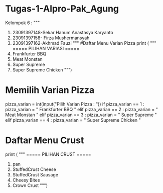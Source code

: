 # Tugas-1-Alpro-Pak_Agung
Kelompok 6 :
""" 
1. 23091397148-Sekar Hanum Anastasya Karyanto
2. 23091397158- Firza Mushermansyah
3. 23091397162-Akhmad Fauzi
"""
#Daftar Menu Varian Pizza
print ( 
    """
===== PILIHAN VARIASI =====
1. Frankfurter BBQ  
2. Meat Monstan
3. Super Supreme 
4. Super Supreme Chicken 
""")

# Memilih Varian Pizza
pizza_varian = int(input("Pilih Varian Pizza : "))
if pizza_varian == 1 :
    pizza_varian = " Frankfurter BBQ "
elif pizza_varian == 2 : 
    pizza_varian = " Meat Monstan "
elif pizza_varian == 3 :
    pizza_varian =  " Super Supreme "
elif pizza_varian == 4 :
    pizza_varian = " Super Supreme Chicken "

# Daftar Menu Crust
print (
    """
===== PILIHAN CRUST =====
1. pan 
2. StuffedCrust Cheese
3. StuffedCrust Sausage
4. Cheesy Bites
5. Crown Crust
""")
 
